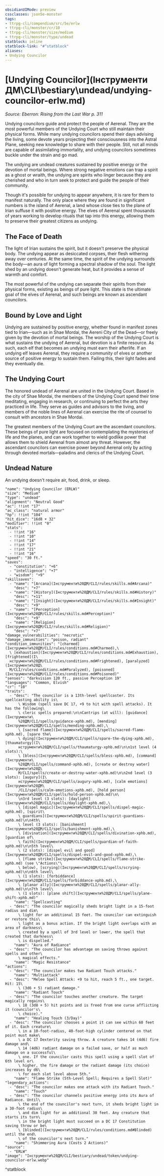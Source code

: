 ```yaml
---
obsidianUIMode: preview
cssclasses: json5e-monster
tags:
- ttrpg-cli/compendium/src/5e/erlw
- ttrpg-cli/monster/cr/10
- ttrpg-cli/monster/size/medium
- ttrpg-cli/monster/type/undead
statblock: inline
statblock-link: "#^statblock"
aliases:
- Undying Councilor
---
```

# [Undying Councilor](Інструменти ДМ\CLI\bestiary\undead/undying-councilor-erlw.md)
*Source: Eberron: Rising from the Last War p. 311*  

Undying councilors guide and protect the people of Aerenal. They are the most powerful members of the Undying Court who still maintain their physical forms. While many undying councilors spend their days advising the living, some devote years projecting their consciousness into the Astral Plane, seeking new knowledge to share with their people. Still, not all minds are capable of assimilating immortality, and undying councilors sometimes buckle under the strain and go mad.

The undying are undead creatures sustained by positive energy or the devotion of mortal beings. Where strong negative emotions can trap a spirit as a ghost or wraith, the undying are spirits who linger because they are cherished and who in turn seek to protect and guide the people of their community.

Though it's possible for undying to appear anywhere, it is rare for them to manifest naturally. The only place where they are found in significant numbers is the island of Aerenal, a land whose close ties to the plane of Irian suffuse it with positive energy. The elves of Aerenal spent thousands of years working to develop rituals that tap into this energy, allowing them to preserve their greatest citizens as undying.

## The Face of Death

The light of Irian sustains the spirit, but it doesn't preserve the physical body. The undying appear as desiccated corpses, their flesh withering away over centuries. At the same time, the spirit of the undying surrounds the body—an aura of light forming a spectral shadow of the soul. The light shed by an undying doesn't generate heat, but it provides a sense of warmth and comfort.

The most powerful of the undying can separate their spirits from their physical forms, existing as beings of pure light. This state is the ultimate goal of the elves of Aerenal, and such beings are known as ascendant councilors.

## Bound by Love and Light

Undying are sustained by positive energy, whether found in manifest zones tied to Irian—such as in Shae Mordai, the Aereni City of the Dead—or freely given by the devotion of mortal beings. The worship of the Undying Court is what sustains the undying of Aerenal, but devotion is a finite resource. As such, each elf that becomes an undying must earn their afterlife. If an undying elf leaves Aerenal, they require a community of elves or another source of positive energy to sustain them. Failing this, their light fades and they eventually die.

## The Undying Court

The honored undead of Aerenal are united in the Undying Court. Based in the city of Shae Mordai, the members of the Undying Court spend their time meditating, engaging in research, or continuing to perfect the arts they practiced in life. They serve as guides and advisors to the living, and members of the noble lines of Aerenal can exercise the rite of counsel to consult with ancestors in Shae Mordai.

The greatest members of the Undying Court are the ascendant councilors. These beings of pure light are focused on contemplating the mysteries of life and the planes, and can work together to wield godlike power that allows them to shield Aerenal from almost any threat. However, the ascendant councilors can exercise power beyond Aerenal only by acting through devoted mortals—paladins and clerics of the Undying Court.

## Undead Nature

An undying doesn't require air, food, drink, or sleep.

```statblock
"name": "Undying Councilor (ERLW)"
"size": "Medium"
"type": "undead"
"alignment": "Neutral Good"
"ac": !!int "17"
"ac_class": "natural armor"
"hp": !!int "104"
"hit_dice": "16d8 + 32"
"modifier": !!int "0"
"stats":
  - !!int "16"
  - !!int "10"
  - !!int "14"
  - !!int "17"
  - !!int "21"
  - !!int "16"
"speed": "30 ft."
"saves":
  - "constitution": "+6"
  - "intelligence": "+7"
  - "wisdom": "+9"
"skillsaves":
  - "name": "[Arcana](Інструменти%20ДМ/CLI/rules/skills.md#Arcana)"
    "desc": "+7"
  - "name": "[History](Інструменти%20ДМ/CLI/rules/skills.md#History)"
    "desc": "+11"
  - "name": "[Insight](Інструменти%20ДМ/CLI/rules/skills.md#Insight)"
    "desc": "+9"
  - "name": "[Perception](Інструменти%20ДМ/CLI/rules/skills.md#Perception)"
    "desc": "+9"
  - "name": "[Religion](Інструменти%20ДМ/CLI/rules/skills.md#Religion)"
    "desc": "+7"
"damage_vulnerabilities": "necrotic"
"damage_immunities": "poison, radiant"
"condition_immunities": "[charmed](Інструменти%20ДМ/CLI/rules/conditions.md#Charmed),\
  \ [exhaustion](Інструменти%20ДМ/CLI/rules/conditions.md#Exhaustion), [frightened](І\
  нструменти%20ДМ/CLI/rules/conditions.md#Frightened), [paralyzed](Інструменти%20Д\
  М/CLI/rules/conditions.md#Paralyzed), [poisoned](Інструменти%20ДМ/CLI/rules/conditions.md#Poisoned)"
"senses": "darkvision 120 ft., passive Perception 19"
"languages": "Common, Elvish"
"cr": "10"
"traits":
  - "desc": "The councilor is a 13th-level spellcaster. Its spellcasting ability is\
      \ Wisdom (spell save DC 17, +9 to hit with spell attacks). It has the following\
      \ cleric spells prepared:\n\nCantrips (at will): [guidance](Інструменти\
      %20ДМ/CLI/spells/guidance-xphb.md), [mending](Інструменти%20ДМ/CLI/spells/mending-xphb.md),\
      \ [sacred flame](Інструменти%20ДМ/CLI/spells/sacred-flame-xphb.md), [spare the\
      \ dying](Інструменти%20ДМ/CLI/spells/spare-the-dying-xphb.md), [thaumaturgy](І\
      нструменти%20ДМ/CLI/spells/thaumaturgy-xphb.md)\n\n1st level (4 slots):\
      \ [bless](Інструменти%20ДМ/CLI/spells/bless-xphb.md), [command](Інструменти\
      %20ДМ/CLI/spells/command-xphb.md), [create or destroy water](Інструменти%20Д\
      М/CLI/spells/create-or-destroy-water-xphb.md)\n\n2nd level (3 slots): [augury](І\
      нструменти%20ДМ/CLI/spells/augury-xphb.md), [calm emotions](Інструменти%20ДМ\
      /CLI/spells/calm-emotions-xphb.md), [hold person](Інструменти%20ДМ/CLI/spells/hold-person-xphb.md)\n\
      \n3rd level (3 slots): [daylight](Інструменти%20ДМ/CLI/spells/daylight-xphb.md),\
      \ [dispel magic](Інструменти%20ДМ/CLI/spells/dispel-magic-xphb.md), [spirit\
      \ guardians](Інструменти%20ДМ/CLI/spells/spirit-guardians-xphb.md)\n\n4th\
      \ level (3 slots): [banishment](Інструменти%20ДМ/CLI/spells/banishment-xphb.md),\
      \ [divination](Інструменти%20ДМ/CLI/spells/divination-xphb.md), [guardian of\
      \ faith](Інструменти%20ДМ/CLI/spells/guardian-of-faith-xphb.md)\n\n5th level\
      \ (2 slots): [dispel evil and good](Інструменти%20ДМ/CLI/spells/dispel-evil-and-good-xphb.md),\
      \ [flame strike](Інструменти%20ДМ/CLI/spells/flame-strike-xphb.md) (see \"Actions\"\
      \ below), [scrying](Інструменти%20ДМ/CLI/spells/scrying-xphb.md)\n\n6th level\
      \ (1 slots): [forbiddance](Інструменти%20ДМ/CLI/spells/forbiddance-xphb.md),\
      \ [planar ally](Інструменти%20ДМ/CLI/spells/planar-ally-xphb.md)\n\n7th level\
      \ (1 slots): [plane shift](Інструменти%20ДМ/CLI/spells/plane-shift-xphb.md)"
    "name": "Spellcasting"
  - "desc": "The councilor magically sheds bright light in a 15-foot radius and dim\
      \ light for an additional 15 feet. The councilor can extinguish or restore this\
      \ light as a bonus action. If the bright light overlaps with an area of darkness\
      \ created by a spell of 3rd level or lower, the spell that created that darkness\
      \ is dispelled."
    "name": "Aura of Radiance"
  - "desc": "The councilor has advantage on saving throws against spells and other\
      \ magical effects."
    "name": "Magic Resistance"
"actions":
  - "desc": "The councilor makes two Radiant Touch attacks."
    "name": "Multiattack"
  - "desc": "Melee Spell Attack: +9 to hit, reach 5 ft., one target. Hit: 15\
      \ (3d6 + 5) radiant damage."
    "name": "Radiant Touch"
  - "desc": "The councilor touches another creature. The target magically regains\
      \ 18 (3d8 + 5) hit points and is freed from one curse afflicting it (councilor's\
      \ choice)."
    "name": "Healing Touch (3/Day)"
  - "desc": "The councilor chooses a point it can see within 60 feet of it. Each creature\
      \ in a 10-foot-radius, 40-foot-high cylinder centered on that point must make\
      \ a DC 17 Dexterity saving throw. A creature takes 14 (4d6) fire damage and\
      \ 14 (4d6) radiant damage on a failed save, or half as much damage on a successful\
      \ one. If the councilor casts this spell using a spell slot of 6th level or\
      \ higher, the fire damage or the radiant damage (its choice) increases by d6\
      \ for each slot level above 5th."
    "name": "Flame Strike (5th-Level Spell; Requires a Spell Slot)"
"legendary_actions":
  - "desc": "The councilor makes one attack with its Radiant Touch."
    "name": "Touch"
  - "desc": "The councilor channels positive energy into its Aura of Radiance. Until\
      \ the end of the councilor's next turn, it sheds bright light in a 30-foot radius\
      \ and dim light for an additional 30 feet. Any creature that starts its turn\
      \ in the bright light must succeed on a DC 17 Constitution saving throw or be\
      \ [blinded](Інструменти%20ДМ/CLI/rules/conditions.md#Blinded) until the end\
      \ of the councilor's next turn."
    "name": "Shimmering Aura (Costs 2 Actions)"
"source":
  - "ERLW"
"image": "Інструменти%20ДМ/CLI/bestiary/undead/token/undying-councilor-erlw.webp"
```
^statblock